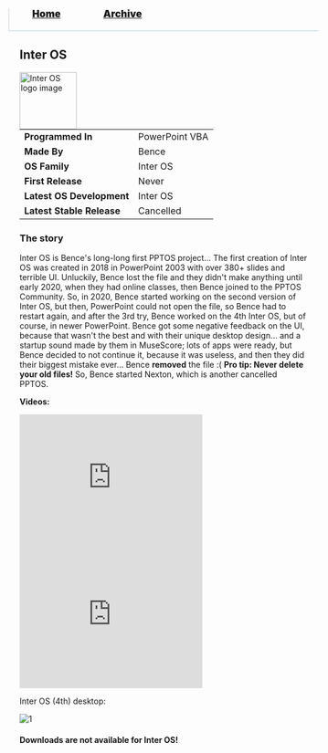 <blockquote style="background: #0000;border-bottom: 1px solid #B2D2E1;height: 30px;margin: 0 -20px 20px;padding: 0px 20px 9px 40px;">
  <p style=""><a href="https://quintenvandamme.github.io/pptos-wiki/" style="font-size: 17px;font-weight: 900;font-style: normal;text-shadow: rgba(255,255,255,0.9) 0 1px 0;">Home</a>&nbsp;&nbsp;&nbsp;&nbsp;&nbsp;&nbsp;&nbsp;&nbsp;&nbsp;&nbsp;&nbsp;&nbsp;&nbsp;&nbsp;&nbsp;&nbsp;&nbsp;&nbsp;
    <a href="https://quintenvandamme.github.io/pptos-wiki/archive/" style="font-size: 17px;font-weight: 900;font-style: normal;text-shadow: rgba(255,255,255,0.9) 0 1px 0;">Archive</a>
  </p>
</blockquote>

## Inter OS

<a>
  <img align="left" height="100" alt="Inter OS logo image" src="https://media.discordapp.net/attachments/820075981770850354/820086886383091712/logo.png?width=407&height=421" />
</a>

|                           |                               |
| ------------------------- | ----------------------------- |
| **Programmed In**         | PowerPoint VBA                |
| **Made By**         | Bence                |
| **OS Family**            |                               Inter OS|
| **First Release**         |                               Never|
| **Latest OS Development** |                               Inter OS|
| **Latest Stable Release** |                               Cancelled|

### The story

Inter OS is Bence's long-long first PPTOS project...
The first creation of Inter OS was created in 2018 in PowerPoint 2003 with over 380+ slides and terrible UI. Unluckily, Bence lost the file and they didn't make anything until early 2020, when they had online classes, then Bence joined to the PPTOS Community. So, in 2020, Bence started working on the second version of Inter OS, but then, PowerPoint could not open the file, so Bence had to restart again, and after the 3rd try, Bence worked on the 4th Inter OS, but of course, in newer PowerPoint. Bence got some negative feedback on the UI, because that wasn't the best and with their unique desktop design... and a startup sound made by them in MuseScore; lots of apps were ready, but Bence decided to not continue it, because it was useless, and then they did their biggest mistake ever... Bence **removed** the file :(
**Pro tip: Never delete your old files!**
So, Bence started Nexton, which is another cancelled PPTOS.

**Videos:**

<iframe src="https://archive.org/embed/pptoswiki-video/bence/Inter%20OS%20-%20Startup%20sound-nV_vqFphz6Y.mp4" webkitallowfullscreen="true" mozallowfullscreen="true" allowfullscreen="" width="320" height="240" frameborder="0"></iframe>
<iframe src="https://archive.org/embed/pptoswiki-video/bence/Inter%20OS%20Cancelled%20PPTOS%20Test-rZgAj4voiX0.mp4" webkitallowfullscreen="true" mozallowfullscreen="true" allowfullscreen="" width="320" height="240" frameborder="0"></iframe>


Inter OS (4th) desktop:

![1](https://media.discordapp.net/attachments/786975427814096966/879424193324806184/unknown.png?width=840&height=473)


#### Downloads are not available for Inter OS!


<body style="background-image: url(https://raw.githubusercontent.com/hexa-one/pptos-wiki/gh-pages/assets/background/background.png);background-repeat: no-repeat;background-attachment: fixed;background-size: cover;">
